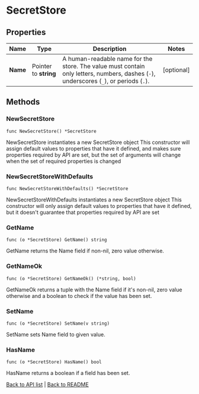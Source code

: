 # SecretStore

## Properties

Name | Type | Description | Notes
------------ | ------------- | ------------- | -------------
**Name** | Pointer to **string** | A human-readable name for the store. The value must contain only letters, numbers, dashes (`-`), underscores (`_`), or periods (`.`). | [optional] 

## Methods

### NewSecretStore

`func NewSecretStore() *SecretStore`

NewSecretStore instantiates a new SecretStore object
This constructor will assign default values to properties that have it defined,
and makes sure properties required by API are set, but the set of arguments
will change when the set of required properties is changed

### NewSecretStoreWithDefaults

`func NewSecretStoreWithDefaults() *SecretStore`

NewSecretStoreWithDefaults instantiates a new SecretStore object
This constructor will only assign default values to properties that have it defined,
but it doesn't guarantee that properties required by API are set

### GetName

`func (o *SecretStore) GetName() string`

GetName returns the Name field if non-nil, zero value otherwise.

### GetNameOk

`func (o *SecretStore) GetNameOk() (*string, bool)`

GetNameOk returns a tuple with the Name field if it's non-nil, zero value otherwise
and a boolean to check if the value has been set.

### SetName

`func (o *SecretStore) SetName(v string)`

SetName sets Name field to given value.

### HasName

`func (o *SecretStore) HasName() bool`

HasName returns a boolean if a field has been set.


[Back to API list](../README.md#documentation-for-api-endpoints) | [Back to README](../README.md)

